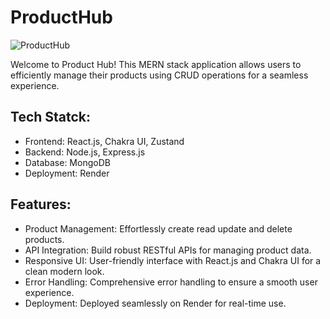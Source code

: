 <h1>ProductHub</h1>

![ProductHub](https://github.com/user-attachments/assets/3539fd52-2bf7-49e1-8002-95f207d83b43)

<p id="description">Welcome to Product Hub! This MERN stack application allows users to efficiently manage their products using CRUD operations for a seamless experience.</p>

  
  
<h2>Tech Statck:</h2>


*  Frontend: React.js, Chakra UI, Zustand
 * Backend: Node.js, Express.js
 * Database: MongoDB 
* Deployment: Render

  
  
<h2>Features:</h2>

*  Product Management: Effortlessly create read update and delete products. 
*  API Integration: Build robust RESTful APIs for managing product data. 
* Responsive UI: User-friendly interface with React.js and Chakra UI for a clean modern look.
* Error Handling: Comprehensive error handling to ensure a smooth user experience. 
* Deployment: Deployed seamlessly on Render for real-time use.
